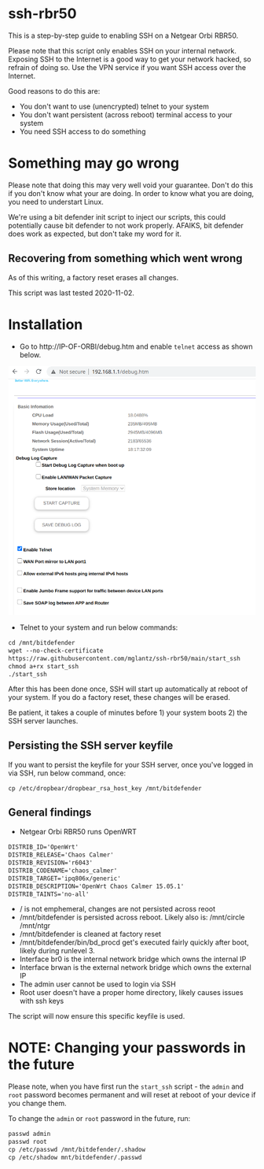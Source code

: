 # ssh-rbr50
This is a step-by-step guide to enabling SSH on a Netgear Orbi RBR50.

Please note that this script only enables SSH on your internal network. Exposing SSH to the Internet is a good way to get your network hacked, so refrain of doing so. Use the VPN service if you want SSH access over the Internet.

Good reasons to do this are:
* You don't want to use (unencrypted) telnet to your system
* You don't want persistent (across reboot) terminal access to your system
* You need SSH access to do something

# Something may go wrong
Please note that doing this may very well void your guarantee. Don't do this if you don't know what your are doing.
In order to know what you are doing, you need to understart Linux.

We're using a bit defender init script to inject our scripts, this could potentially cause bit defender to not work properly.
AFAIKS, bit defender does work as expected, but don't take my word for it.

## Recovering from something which went wrong
As of this writing, a factory reset erases all changes.

This script was last tested 2020-11-02.

# Installation
* Go to http://IP-OF-ORBI/debug.htm and enable ``telnet`` access as shown below.

![Enabling telnet](orbi.png)

* Telnet to your system and run below commands:
```
cd /mnt/bitdefender
wget --no-check-certificate https://raw.githubusercontent.com/mglantz/ssh-rbr50/main/start_ssh 
chmod a+rx start_ssh
./start_ssh
```
After this has been done once, SSH will start up automatically at reboot of your system. If you do a factory reset, these changes will be erased.

Be patient, it takes a couple of minutes before 1) your system boots 2) the SSH server launches.

## Persisting the SSH server keyfile
If you want to persist the keyfile for your SSH server, once you've logged in via SSH, run below command, once:

```
cp /etc/dropbear/dropbear_rsa_host_key /mnt/bitdefender
```

## General findings
* Netgear Orbi RBR50 runs OpenWRT
```
DISTRIB_ID='OpenWrt'
DISTRIB_RELEASE='Chaos Calmer'
DISTRIB_REVISION='r6043'
DISTRIB_CODENAME='chaos_calmer'
DISTRIB_TARGET='ipq806x/generic'
DISTRIB_DESCRIPTION='OpenWrt Chaos Calmer 15.05.1'
DISTRIB_TAINTS='no-all'
```
* / is not emphemeral, changes are not persisted across reoot
* /mnt/bitdefender is persisted across reboot. Likely also is:
/mnt/circle
/mnt/ntgr
* /mnt/bitdefender is cleaned at factory reset
* /mnt/bitdefender/bin/bd_procd get's executed fairly quickly after boot, likely during runlevel 3.
* Interface br0 is the internal network bridge which owns the internal IP
* Interface brwan is the external network bridge which owns the external IP
* The admin user cannot be used to login via SSH
* Root user doesn't have a proper home directory, likely causes issues with ssh keys

The script will now ensure this specific keyfile is used.

# NOTE: Changing your passwords in the future
Please note, when you have first run the ``start_ssh`` script - the ``admin`` and ``root`` password becomes permanent and will reset at reboot of your device if you change them. 

To change the  ``admin`` or ``root`` password in the future, run:

```
passwd admin
passwd root
cp /etc/passwd /mnt/bitdefender/.shadow
cp /etc/shadow mnt/bitdefender/.passwd
```
